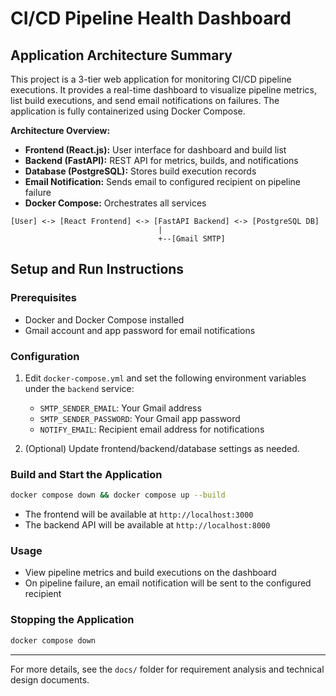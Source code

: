 # CI/CD Pipeline Health Dashboard

## Application Architecture Summary

This project is a 3-tier web application for monitoring CI/CD pipeline executions. It provides a real-time dashboard to visualize pipeline metrics, list build executions, and send email notifications on failures. The application is fully containerized using Docker Compose.

**Architecture Overview:**
- **Frontend (React.js):** User interface for dashboard and build list
- **Backend (FastAPI):** REST API for metrics, builds, and notifications
- **Database (PostgreSQL):** Stores build execution records
- **Email Notification:** Sends email to configured recipient on pipeline failure
- **Docker Compose:** Orchestrates all services

```
[User] <-> [React Frontend] <-> [FastAPI Backend] <-> [PostgreSQL DB]
                                 |
                                 +--[Gmail SMTP]
```

## Setup and Run Instructions

### Prerequisites
- Docker and Docker Compose installed
- Gmail account and app password for email notifications

### Configuration
1. Edit `docker-compose.yml` and set the following environment variables under the `backend` service:
   - `SMTP_SENDER_EMAIL`: Your Gmail address
   - `SMTP_SENDER_PASSWORD`: Your Gmail app password
   - `NOTIFY_EMAIL`: Recipient email address for notifications

2. (Optional) Update frontend/backend/database settings as needed.

### Build and Start the Application

```bash
docker compose down && docker compose up --build
```

- The frontend will be available at `http://localhost:3000`
- The backend API will be available at `http://localhost:8000`

### Usage
- View pipeline metrics and build executions on the dashboard
- On pipeline failure, an email notification will be sent to the configured recipient

### Stopping the Application

```bash
docker compose down
```

---
For more details, see the `docs/` folder for requirement analysis and technical design documents.
